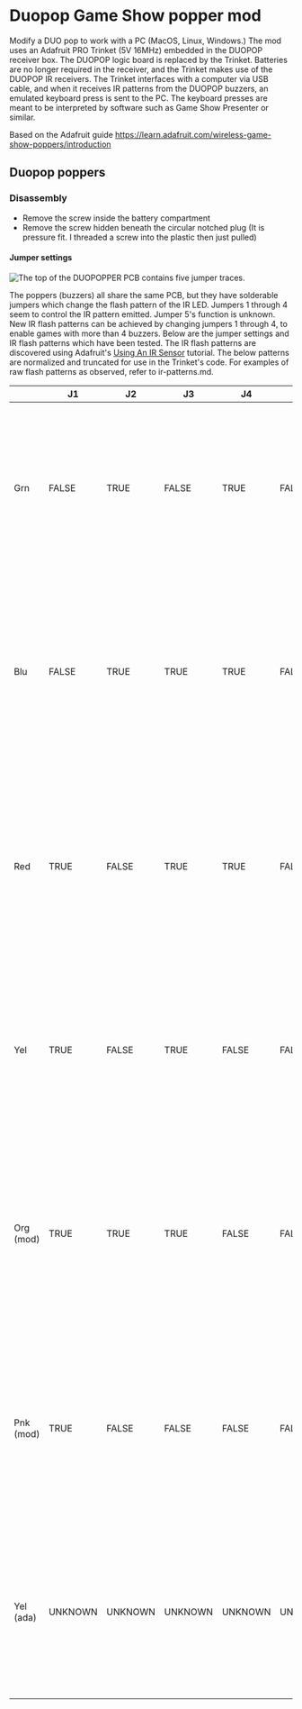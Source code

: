 # Duopop Game Show popper mod

Modify a DUO pop to work with a PC (MacOS, Linux, Windows.) The mod uses an Adafruit PRO Trinket (5V 16MHz) embedded in the DUOPOP receiver box. The DUOPOP logic board is replaced by the Trinket. Batteries are no longer required in the receiver, and the Trinket makes use of the DUOPOP IR receivers. The Trinket interfaces with a computer via USB cable, and when it receives IR patterns from the DUOPOP buzzers, an emulated keyboard press is sent to the PC. The keyboard presses are meant to be interpreted by software such as Game Show Presenter or similar.   

Based on the Adafruit guide https://learn.adafruit.com/wireless-game-show-poppers/introduction

## Duopop poppers

### Disassembly

* Remove the screw inside the battery compartment
* Remove the screw hidden beneath the circular notched plug (It is pressure fit. I threaded a screw into the plastic then just pulled)

#### Jumper settings

![The top of the DUOPOPPER PCB contains five jumper traces. ](popper.png?raw=true "Duo POP buzzer PCB")

The poppers (buzzers) all share the same PCB, but they have solderable jumpers which change the flash pattern of the IR LED. Jumpers 1 through 4 seem to control the IR pattern emitted. Jumper 5's function is unknown. New IR flash patterns can be achieved by changing jumpers 1 through 4, to enable games with more than 4 buzzers. Below are the jumper settings and IR flash patterns which have been tested. The IR flash patterns are discovered using Adafruit's [Using An IR Sensor](https://learn.adafruit.com/ir-sensor/using-an-ir-sensor) tutorial. The below patterns are normalized and truncated for use in the Trinket's code. For examples of raw flash patterns as observed, refer to ir-patterns.md.


|           | J1      | J2      | J3      | J4      | J5      | Pattern                                                                                       |
|-----------|---------|---------|---------|---------|---------|-----------------------------------------------------------------------------------------------|
| Grn       | FALSE   | TRUE    | FALSE   | TRUE    | FALSE   | 150,  50, 100, 100,	 50,  50, 100, 100,	 50,  50, 100, 100,	 50,  50, 100, 100,	 50,  50,	100 |
| Blu       | FALSE   | TRUE    | TRUE    | TRUE    | FALSE   | 150,  50, 100,  50, 100,  50, 100, 100,	 50,  50, 100,  50, 100,  50, 100, 100,	 50,  50,	100 |
| Red       | TRUE    | FALSE   | TRUE    | TRUE    | FALSE   | 150,  50, 100,  50, 100, 100,  50,  50, 100,  50, 100,  50, 100, 100,  50,  50, 100,  50,	100 |
| Yel       | TRUE    | FALSE   | TRUE    | FALSE   | FALSE   | 150, 100,  50,  50, 100, 100,  50,  50, 100, 100,  50,  50, 100, 100,  50,  50, 100,  50, 100 |
| Org (mod) | TRUE    | TRUE    | TRUE    | FALSE   | FALSE   | 150, 100,  50,  50, 100,  50, 100,  50, 100, 100,  50,  50, 100,  50, 100,  50, 100,  50, 100 |
| Pnk (mod) | TRUE    | FALSE   | FALSE   | FALSE   | FALSE   | 150, 100,  58, 100,  54, 100,  54,  46, 100, 100,  48, 100,  56, 100,  54,  48, 100,  48, 100 |
| Yel (ada) | UNKNOWN | UNKNOWN | UNKNOWN | UNKNOWN | UNKNOWN | 140, 100,  50,  50, 100, 100,  50,  50, 100, 100,  50,  50, 100, 100,  50,  50, 100,  50, 100 |
